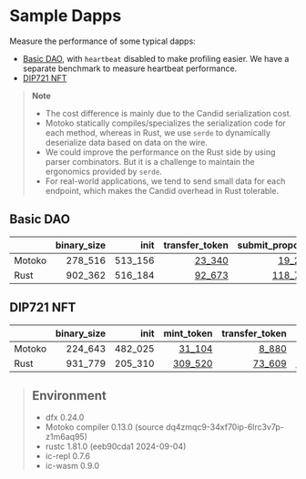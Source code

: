 # Sample Dapps

Measure the performance of some typical dapps:

* [Basic DAO](https://github.com/dfinity/examples/tree/master/motoko/basic_dao),
with `heartbeat` disabled to make profiling easier. We have a separate benchmark to measure heartbeat performance.
* [DIP721 NFT](https://github.com/dfinity/examples/tree/master/motoko/dip721-nft-container)

> **Note**
>
> * The cost difference is mainly due to the Candid serialization cost.
> * Motoko statically compiles/specializes the serialization code for each method, whereas in Rust, we use `serde` to dynamically deserialize data based on data on the wire.
> * We could improve the performance on the Rust side by using parser combinators. But it is a challenge to maintain the ergonomics provided by `serde`.
> * For real-world applications, we tend to send small data for each endpoint, which makes the Candid overhead in Rust tolerable.


## Basic DAO

| |binary_size|init|transfer_token|submit_proposal|vote_proposal|upgrade|
|--|--:|--:|--:|--:|--:|--:|
|Motoko|278_516|513_156|[23_340](Motoko_dao_transfer.svg)|[19_241](Motoko_submit_proposal.svg)|[20_489](Motoko_vote.svg)|[161_567](Motoko_upgrade.svg)|
|Rust|902_362|516_184|[92_673](Rust_dao_transfer.svg)|[118_753](Rust_submit_proposal.svg)|[113_669](Rust_vote.svg)|[1_499_571](Rust_upgrade.svg)|

## DIP721 NFT

| |binary_size|init|mint_token|transfer_token|upgrade|
|--|--:|--:|--:|--:|--:|
|Motoko|224_643|482_025|[31_104](Motoko_nft_mint.svg)|[8_880](Motoko_nft_transfer.svg)|[91_835](Motoko_upgrade.svg)|
|Rust|931_779|205_310|[309_520](Rust_nft_mint.svg)|[73_609](Rust_nft_transfer.svg)|[1_635_207](Rust_upgrade.svg)|

> ## Environment
> * dfx 0.24.0
> * Motoko compiler 0.13.0 (source dq4zmqc9-34xf70ip-6lrc3v7p-z1m6aq95)
> * rustc 1.81.0 (eeb90cda1 2024-09-04)
> * ic-repl 0.7.6
> * ic-wasm 0.9.0
